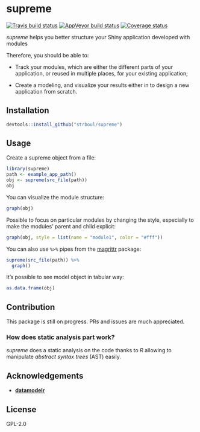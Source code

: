
<!-- README.md is generated from README.Rmd. Please edit that file -->

# supreme

[![Travis build
status](https://travis-ci.org/strboul/supreme.svg?branch=master)](https://travis-ci.org/strboul/supreme)
[![AppVeyor build
status](https://ci.appveyor.com/api/projects/status/github/strboul/supreme?branch=master&svg=true)](https://ci.appveyor.com/project/strboul/supreme)
[![Coverage
status](https://codecov.io/gh/strboul/supreme/branch/master/graph/badge.svg)](https://codecov.io/github/strboul/supreme?branch=master)

*supreme* helps you better structure your Shiny application developed
with modules

Therefore, you should be able to:

  - Track your modules, which are either the different parts of your
    application, or reused in multiple places, for your existing
    application;

  - Create a modeling, and visualize your results either in to design a
    new application from scratch.

## Installation

``` r
devtools::install_github("strboul/supreme")
```

## Usage

Create a supreme object from a file:

``` r
library(supreme)
path <- example_app_path()
obj <- supreme(src_file(path))
obj
```

You can visualize the module structure:

``` r
graph(obj)
```

Possible to focus on particular modules by changing the style,
especially to make the modules’ parent and child explicit:

``` r
graph(obj, style = list(name = "module1", color = "#fff"))
```

You can also use `%>%` pipes from the
[magrittr](https://cran.r-project.org/package=magrittr) package:

``` r
supreme(src_file(path)) %>%
  graph()
```

It’s possible to see model object in tabular way:

``` r
as.data.frame(obj)
```

## Contribution

This package is still on progress. PRs and issues are much appreciated.

### How does static analysis part work?

*supreme* does a static analysis on the code thanks to *R* allowing to
manipulate *abstract syntax trees* (AST) easily.

## Acknowledgements

  - [**datamodelr**](https://github.com/bergant/datamodelr)

## License

GPL-2.0
